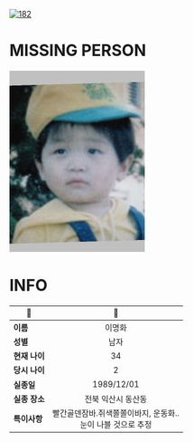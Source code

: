 [![182](https://img.shields.io/badge/%EC%8B%A4%EC%A2%85%EC%8B%A0%EA%B3%A0%EB%8A%94%20%EA%B5%AD%EB%B2%88%EC%97%86%EC%9D%B4-182-blue)](http://safe182.go.kr/index.do)

# MISSING PERSON

<img src="./missing_person.jpg">

# INFO

|🔑|💎|
|--|:--:|
|**이름**|이명화|
|**성별**|남자|
|**현재 나이**|34|
|**당시 나이**|2|
|**실종일**|1989/12/01|
|**실종 장소**|전북 익산시 동산동 |
|**특이사항**|빨간골덴잠바.쥐색쫄쫄이바지, 운동화..</br>눈이 나블 것으로 추정|
